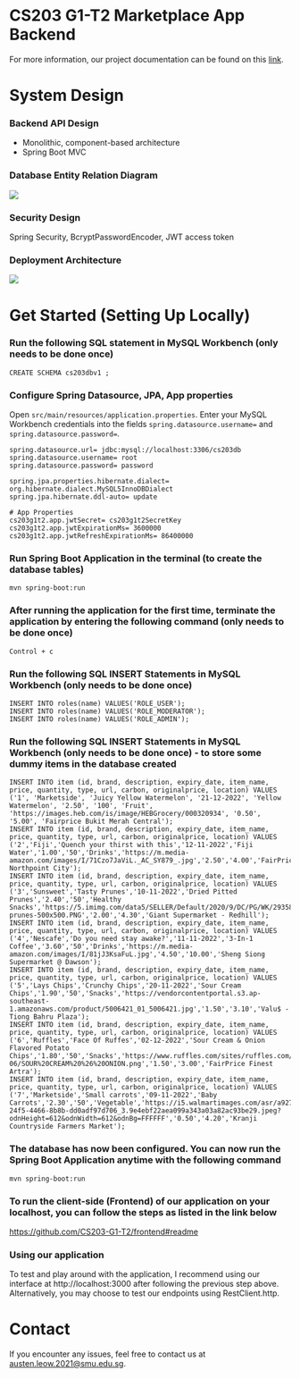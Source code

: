 # CS203 G1-T2 Marketplace App Backend
For more information, our project documentation can be found on this <a href="https://docs.google.com/document/d/1lj3YDj_zsA03iJininKhKhIDjvIQG8UDkIr7JoL64bM/edit?usp=sharing">link</a>.

# System Design
### Backend API Design
- Monolithic, component-based architecture
- Spring Boot MVC

### Database Entity Relation Diagram
<img src="https://user-images.githubusercontent.com/76640197/200608793-89a4171f-0b10-4e81-8ab5-b737c6d485aa.png" />

### Security Design
Spring Security, BcryptPasswordEncoder, JWT access token


### Deployment Architecture
<img src="https://user-images.githubusercontent.com/76640197/200608994-7a945e8d-390e-41c1-9a53-66ca5342246a.png" />

# Get Started (Setting Up Locally)

### Run the following SQL statement in MySQL Workbench (only needs to be done once)
```Copy link
CREATE SCHEMA cs203dbv1 ;
```

### Configure Spring Datasource, JPA, App properties
Open `src/main/resources/application.properties`.
Enter your MySQL Workbench credentials into the fields `spring.datasource.username=` and `spring.datasource.password=`.

```properties
spring.datasource.url= jdbc:mysql://localhost:3306/cs203db
spring.datasource.username= root
spring.datasource.password= password

spring.jpa.properties.hibernate.dialect= org.hibernate.dialect.MySQL5InnoDBDialect
spring.jpa.hibernate.ddl-auto= update

# App Properties
cs203g1t2.app.jwtSecret= cs203g1t2SecretKey
cs203g1t2.app.jwtExpirationMs= 3600000
cs203g1t2.app.jwtRefreshExpirationMs= 86400000
```

### Run Spring Boot Application in the terminal (to create the database tables)
```
mvn spring-boot:run
```

### After running the application for the first time, terminate the application by entering the following command (only needs to be done once)
```
Control + c
```

### Run the following SQL INSERT Statements in MySQL Workbench (only needs to be done once)
```
INSERT INTO roles(name) VALUES('ROLE_USER');
INSERT INTO roles(name) VALUES('ROLE_MODERATOR');
INSERT INTO roles(name) VALUES('ROLE_ADMIN');
```

### Run the following SQL INSERT Statements in MySQL Workbench (only needs to be done once) - to store some dummy items in the database created
```
INSERT INTO item (id, brand, description, expiry_date, item_name, price, quantity, type, url, carbon, originalprice, location) VALUES ('1', 'Marketside', 'Juicy Yellow Watermelon', '21-12-2022', 'Yellow Watermelon', '2.50', '100', 'Fruit', 'https://images.heb.com/is/image/HEBGrocery/000320934', '0.50', '5.00', 'Fairprice Bukit Merah Central');
INSERT INTO item (id, brand, description, expiry_date, item_name, price, quantity, type, url, carbon, originalprice, location) VALUES ('2','Fiji','Quench your thirst with this','12-11-2022','Fiji Water','1.00','50','Drinks','https://m.media-amazon.com/images/I/71Czo7JaViL._AC_SY879_.jpg','2.50','4.00','FairPrice Northpoint City');
INSERT INTO item (id, brand, description, expiry_date, item_name, price, quantity, type, url, carbon, originalprice, location) VALUES ('3','Sunsweet','Tasty Prunes','10-11-2022','Dried Pitted Prunes','2.40','50','Healthy Snacks','https://5.imimg.com/data5/SELLER/Default/2020/9/DC/PG/WK/2935824/sunsweet-prunes-500x500.PNG','2.00','4.30','Giant Supermarket - Redhill');
INSERT INTO item (id, brand, description, expiry_date, item_name, price, quantity, type, url, carbon, originalprice, location) VALUES ('4','Nescafe','Do you need stay awake?','11-11-2022','3-In-1 Coffee','3.60','50','Drinks','https://m.media-amazon.com/images/I/81jJ3KsaFuL.jpg','4.50','10.00','Sheng Siong Supermarket @ Dawson');
INSERT INTO item (id, brand, description, expiry_date, item_name, price, quantity, type, url, carbon, originalprice, location) VALUES ('5','Lays Chips','Crunchy Chips','20-11-2022','Sour Cream Chips','1.90','50','Snacks','https://vendorcontentportal.s3.ap-southeast-1.amazonaws.com/product/5006421_01_5006421.jpg','1.50','3.10','Valu$ - Tiong Bahru Plaza');
INSERT INTO item (id, brand, description, expiry_date, item_name, price, quantity, type, url, carbon, originalprice, location) VALUES ('6','Ruffles','Face Of Ruffes','02-12-2022','Sour Cream & Onion Flavored Potato Chips','1.80','50','Snacks','https://www.ruffles.com/sites/ruffles.com/files/2019-06/SOUR%20CREAM%20%26%20ONION.png','1.50','3.00','FairPrice Finest Artra');
INSERT INTO item (id, brand, description, expiry_date, item_name, price, quantity, type, url, carbon, originalprice, location) VALUES ('7','Marketside','Small carrots','09-11-2022','Baby Carrots','2.30','50','Vegetable','https://i5.walmartimages.com/asr/a92791be-24f5-4466-8b8b-dd0adf97d706_3.9e4ebf22aea099a343a03a82ac93be29.jpeg?odnHeight=612&odnWidth=612&odnBg=FFFFFF','0.50','4.20','Kranji Countryside Farmers Market');
```

### The database has now been configured. You can now run the Spring Boot Application anytime with the following command
```
mvn spring-boot:run
```

### To run the client-side (Frontend) of our application on your localhost, you can follow the steps as listed in the link below
https://github.com/CS203-G1-T2/frontend#readme

### Using our application
To test and play around with the application, I recommend using our interface at http://localhost:3000 after following the previous step above. Alternatively, you may choose to test our endpoints using RestClient.http.

# Contact
If you encounter any issues, feel free to contact us at austen.leow.2021@smu.edu.sg.
